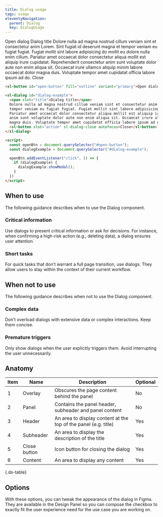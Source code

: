 ```yaml
---
title: Dialog usage
tags: usage
eleventyNavigation:
  parent: Dialog
  key: DialogUsage
---
```


<section>
<div class="ds-example">

<sl-button id="open-button" fill="outline" variant="primary">Open dialog</sl-button>
<sl-dialog id="dialog-example">
<span slot="title">Dialog title</span>
Dolore nulla ad magna nostrud cillum veniam sint et consectetur anim Lorem. Sint fugiat id deserunt magna et
tempor veniam eu fugiat fugiat. Fugiat mollit sint labore adipisicing do mollit eu dolore nulla enim cillum.
Pariatur amet occaecat dolor consectetur aliqua mollit est aliquip irure cupidatat. Reprehenderit consectetur
anim sunt voluptate dolor aute non enim aliqua sit. Occaecat irure ullamco aliquip minim labore occaecat dolor
magna duis. Voluptate tempor amet cupidatat officia labore ipsum ad do.
<sl-button slot="action" sl-dialog-close autofocus>Close</sl-button>
</sl-dialog>

</div>

<div class="ds-code">

  ```html
<sl-button id="open-button" fill="outline" variant="primary">Open dialog</sl-button>

<sl-dialog id="dialog-example">
    <span slot="title">Dialog title</span>
    Dolore nulla ad magna nostrud cillum veniam sint et consectetur anim Lorem. Sint fugiat id deserunt magna et
    tempor veniam eu fugiat fugiat. Fugiat mollit sint labore adipisicing do mollit eu dolore nulla enim cillum.
    Pariatur amet occaecat dolor consectetur aliqua mollit est aliquip irure cupidatat. Reprehenderit consectetur
    anim sunt voluptate dolor aute non enim aliqua sit. Occaecat irure ullamco aliquip minim labore occaecat dolor
    magna duis. Voluptate tempor amet cupidatat officia labore ipsum ad do.
    <sl-button slot="action" sl-dialog-close autofocus>Close</sl-button>
</sl-dialog>

<script>
    const openBtn = document.querySelector("#open-button");
    const dialogExample = document.querySelector("#dialog-example");

    openBtn.addEventListener("click", () => {
      if (dialogExample) {
        dialogExample.showModal();
      }
    })
</script>
  ```

</div>
</section>

<section>

## When to use

The following guidance describes when to use the Dialog component.

<div class=ds-do-dont>

<div class="ds-success">

<div class="ds-success__content">

### Critical information
  
Use dialogs to present critical information or ask for decisions. For instance, when confirming a high-risk action (e.g., deleting data), a dialog ensures user attention.

</div>

</div>

</div>

<div class=ds-do-dont>

<div class="ds-success">

<div class="ds-success__content">

### Short tasks
  
For quick tasks that don’t warrant a full page transition, use dialogs. They allow users to stay within the context of their current workflow.

</div>

</div>

</div>

</div>
</section>

<section>

<section>

## When not to use

The following guidance describes when not to use the Dialog component.

<div class=ds-do-dont>

<div class="ds-danger">

<div class="ds-danger__content">

### Complex data
  
Don’t overload dialogs with extensive data or complex interactions. Keep them concise.

</div>

</div>

</div>

<div class=ds-do-dont>

<div class="ds-danger">

<div class="ds-danger__content">

### Premature triggers
  
Only show dialogs when the user explicitly triggers them. Avoid interrupting the user unnecessarily.

</div>

</div>

</div>

</div>
</section>

<section>

## Anatomy

<div class="ds-table-wrapper">

| Item | Name | Description | Optional|
|-|-|-|-|
| 1 | Overlay | Obscures the page content behind the panel |No|
| 2 | Panel	| Contains the panel header, subheader and panel content |No|
| 3 | Header | An area to display content at the top of the panel (e.g. title)| Yes |
| 4 | Subheader	| An area to display the description of the title| Yes |
| 5 | Close button| Icon button for closing the dialog | Yes |
| 6 | Content | An area to display any content | Yes |

{.ds-table}

</div>

</section

<section>

  ## Options
  With these options, you can tweak the appearance of the dialog in Figma. They are available in the Design Panel so you can compose the checkbox to exactly fit the user experience need for the use case you are working on.
  

</section>

<script>

const openBtn = document.querySelector("#open-button");
const dialogExample = document.querySelector("#dialog-example");


openBtn.addEventListener("click", () => {
    if (dialogExample) {
      dialogExample.showModal();
    }
  })

</script>
